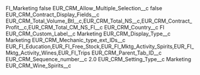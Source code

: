 <?xml version="1.0" encoding="UTF-8"?>
<CustomMetadata xmlns="http://soap.sforce.com/2006/04/metadata" xmlns:xsi="http://www.w3.org/2001/XMLSchema-instance" xmlns:xsd="http://www.w3.org/2001/XMLSchema">
    <label>FI_Marketing</label>
    <protected>false</protected>
    <values>
        <field>EUR_CRM_Allow_Multiple_Selection__c</field>
        <value xsi:type="xsd:boolean">false</value>
    </values>
    <values>
        <field>EUR_CRM_Contract_Display_Fields__c</field>
        <value xsi:type="xsd:string">EUR_CRM_Total_Volume_Btl__c,EUR_CRM_Total_NS__c,EUR_CRM_Contract_Profit__c,EUR_CRM_Total_CM_NS_FI__c</value>
    </values>
    <values>
        <field>EUR_CRM_Country__c</field>
        <value xsi:type="xsd:string">FI</value>
    </values>
    <values>
        <field>EUR_CRM_Custom_Label__c</field>
        <value xsi:type="xsd:string">Marketing</value>
    </values>
    <values>
        <field>EUR_CRM_Display_Type__c</field>
        <value xsi:type="xsd:string">Marketing</value>
    </values>
    <values>
        <field>EUR_CRM_Mechanic_type_ext_IDs__c</field>
        <value xsi:type="xsd:string">EUR_FI_Education,EUR_FI_Free_Stock,EUR_FI_Mktg_Activity_Spirits,EUR_FI_Mktg_Activity_Wines,EUR_FI_Trips</value>
    </values>
    <values>
        <field>EUR_CRM_Parent_Tab_ID__c</field>
        <value xsi:nil="true"/>
    </values>
    <values>
        <field>EUR_CRM_Sequence_number__c</field>
        <value xsi:type="xsd:double">2.0</value>
    </values>
    <values>
        <field>EUR_CRM_Setting_Type__c</field>
        <value xsi:type="xsd:string">Marketing</value>
    </values>
    <values>
        <field>EUR_CRM_Wine_Spirits__c</field>
        <value xsi:nil="true"/>
    </values>
</CustomMetadata>
